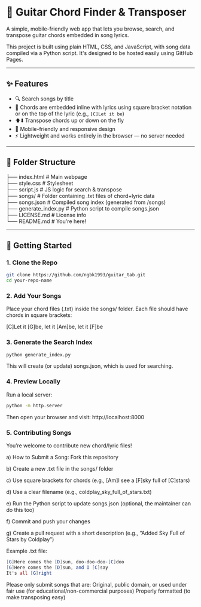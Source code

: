 # 🎸 Guitar Chord Finder & Transposer

A simple, mobile-friendly web app that lets you browse, search, and transpose guitar chords embedded in song lyrics.

This project is built using plain HTML, CSS, and JavaScript, with song data compiled via a Python script. It's designed to be hosted easily using GitHub Pages.

---

## ✨ Features

- 🔍 Search songs by title
- 🎵 Chords are embedded inline with lyrics using square bracket notation or on the top of the lyric
(e.g., `[C]Let it be`)
- ⬆️⬇️ Transpose chords up or down on the fly
- 📱 Mobile-friendly and responsive design
- ⚡ Lightweight and works entirely in the browser — no server needed

---

## 📁 Folder Structure
├── index.html # Main webpage  
├── style.css # Stylesheet  
├── script.js # JS logic for search & transpose  
├── songs/ # Folder containing .txt files of chord+lyric data  
├── songs.json # Compiled song index (generated from /songs)  
├── generate_index.py # Python script to compile songs.json  
├── LICENSE.md # License info  
└── README.md # You're here! 

---

## 🚀 Getting Started

### 1. Clone the Repo

```bash
git clone https://github.com/ngbk1993/guitar_tab.git
cd your-repo-name
```

### 2. Add Your Songs
Place your chord files (.txt) inside the songs/ folder. Each file should have chords in square brackets:

[C]Let it [G]be, let it [Am]be, let it [F]be

### 3. Generate the Search Index
```bash
python generate_index.py
```
This will create (or update) songs.json, which is used for searching.


### 4. Preview Locally
Run a local server:

```bash
python -m http.server
```
Then open your browser and visit:
http://localhost:8000

### 5. Contributing Songs
You’re welcome to contribute new chord/lyric files!

a) How to Submit a Song:
Fork this repository

b) Create a new .txt file in the songs/ folder

c) Use square brackets for chords (e.g., [Am]I see a [F]sky full of [C]stars)

d) Use a clear filename (e.g., coldplay_sky_full_of_stars.txt)

e) Run the Python script to update songs.json (optional, the maintainer can do this too)

f) Commit and push your changes

g) Create a pull request with a short description (e.g., “Added Sky Full of Stars by Coldplay”)

Example .txt file:
``` mathematica
[G]Here comes the [D]sun, doo-doo-doo-[C]doo  
[G]Here comes the [D]sun, and I [C]say  
It's all [G]right
```
Please only submit songs that are:
Original, public domain, or used under fair use (for educational/non-commercial purposes)
Properly formatted (to make transposing easy)
